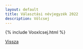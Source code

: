 ```yaml
---
layout: default
title: Választási névjegyzék 2022
description: Völcsej
---
```


{% include Vooxlcsej.html %}

[Vissza](./)